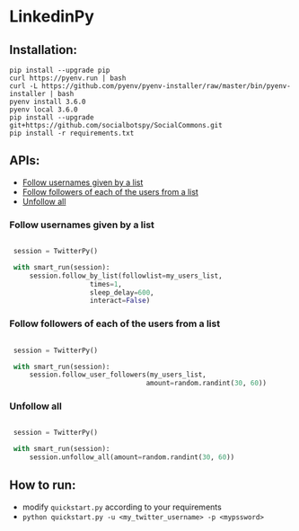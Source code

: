 # LinkedinPy


## Installation:
```
pip install --upgrade pip
curl https://pyenv.run | bash
curl -L https://github.com/pyenv/pyenv-installer/raw/master/bin/pyenv-installer | bash
pyenv install 3.6.0
pyenv local 3.6.0
pip install --upgrade git+https://github.com/socialbotspy/SocialCommons.git
pip install -r requirements.txt
```

##  APIs:
  - [Follow usernames given by a list](#Follow-usernames-given-by-a-list)
  - [Follow followers of each of the users from a list](#Follow-followers-of-each-of-the-users-from-a-list)
  - [Unfollow all](#Unfollow-all)

### Follow usernames given by a list
 
```python

 session = TwitterPy()

 with smart_run(session):
     session.follow_by_list(followlist=my_users_list, 
                    times=1, 
                    sleep_delay=600, 
                    interact=False)
 ```

### Follow followers of each of the users from a list

```python

 session = TwitterPy()

 with smart_run(session):
     session.follow_user_followers(my_users_list,
                                  amount=random.randint(30, 60))
 ```
 
### Unfollow all

```python

 session = TwitterPy()

 with smart_run(session):
     session.unfollow_all(amount=random.randint(30, 60))
 ```
 
## How to run:

 -  modify `quickstart.py` according to your requirements
 -  `python quickstart.py -u <my_twitter_username> -p <mypssword>`

